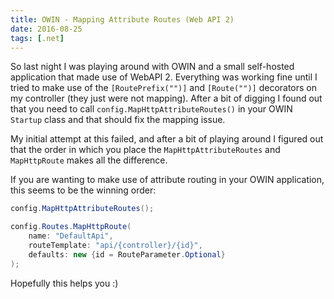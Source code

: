 ```yaml
---
title: OWIN - Mapping Attribute Routes (Web API 2)
date: 2016-08-25
tags: [.net]
---
```

So last night I was playing around with OWIN and a small self-hosted application that made use of WebAPI 2. Everything was working fine until I tried to make use of the `[RoutePrefix("")]` and `[Route("")]` decorators on my controller (they just were not mapping). After a bit of digging I found out that you need to call `config.MapHttpAttributeRoutes()` in your OWIN `Startup` class and that should fix the mapping issue.

My initial attempt at this failed, and after a bit of playing around I figured out that the order in which you place the `MapHttpAttributeRoutes` and `MapHttpRoute` makes all the difference.

If you are wanting to make use of attribute routing in your OWIN application, this seems to be the winning order:

```cs
config.MapHttpAttributeRoutes();

config.Routes.MapHttpRoute(
    name: "DefaultApi",
    routeTemplate: "api/{controller}/{id}",
    defaults: new {id = RouteParameter.Optional}
);
```

Hopefully this helps you :)